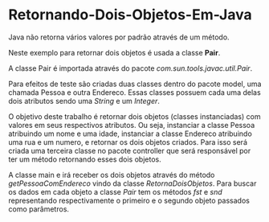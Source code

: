 # Retornando-Dois-Objetos-Em-Java

<p>Java não retorna vários valores por padrão através de um método.</p>
<p>Neste exemplo para retornar dois objetos é usada a classe <strong>Pair</strong>.</p> A classe Pair é importada através do pacote <em>com.sun.tools.javac.util.Pair</em>. 
<p>Para efeitos de teste são criadas duas classes dentro do pacote model, uma chamada Pessoa e outra Endereco. Essas classes possuem cada uma delas dois atributos sendo uma <em>String</em> e um <em>Integer</em>.</p>
<p>O objetivo deste trabalho é retornar dois objetos (classes instanciadas) com valores em seus respectivos atributos. Ou seja, instanciar a classe Pessoa atribuindo um nome e uma idade, instanciar a classe Endereco atribuindo uma rua e um numero, e retornar os dois objetos criados. Para isso será criada uma terceira classe no pacote controller que será responsável por ter um método retornando esses dois objetos.</p>
<p>A classe <App terá o método <em>main</em> e irá receber os dois objetos através do método <em>getPessoaComEndereco</em> vindo da classe <em>RetornaDoisObjetos</em>. Para buscar os dados em cada objeto a classe <em>Pair</em> tem os métodos <em>fst</em> e <em>snd</em> representando respectivamente o primeiro e o segundo objeto passados como parâmetros.</p>
